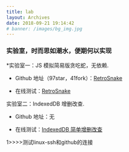 ```yaml
---
title: lab
layout: Archives
date: 2018-09-21 19:14:42
# banner: /images/bg_img.jpg
---
```


### 实验室，时而思如潮水，便期何以实现

\*实验室一：JS 模拟简易版贪吃蛇，无依赖.

<!-- ![JS模拟简易版贪吃蛇](http://www.chenqaq.com/assets/images/4tjOY7QXHK.gif) -->

- Github 地址（97star，41fork）：[RetroSnake](https://github.com/okaychen/RetroSnake)

- 在线测试：[RetroSnake](http://www.chenqaq.com/lab/RetroSnake/index.html)

实验室二：IndexedDB 增删改查.

- Github 地址：无

- 在线测试：[IndexedDB 简单增删改查](http://www.chenqaq.com/lab/IndexedDB/index.html)

1>>>>测试linux-ssh和github的连接
